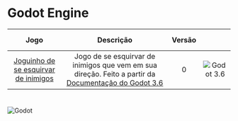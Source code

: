 # Godot Engine
Jogo | Descrição | Versão | ‎  ‎ ‎ ‎ ‎ ‎ ‎ ‎ ‎ ‎ ‎ ‎ ‎ ‎ ‎ 
:--: | :-------: | :------------: | :--------------:
[Joguinho de se esquirvar de inimigos](SeuPrimeiroJogo2D) | Jogo de se esquirvar de inimigos que vem em sua direção. Feito a partir da [Documentação do Godot 3.6](https://docs.godotengine.org/en/3.6/getting_started/first_2d_game/01.project_setup.html) | 0 | ![Godot 3.6](https://img.shields.io/badge/v3.6-478CBF?labelColor=FFFFFF&style=flat-square&logo=godotengine&logoColor=478CBF) 
#
![Godot](https://img.shields.io/badge/Godot%20Engine-478CBF?labelColor=FFFFFF&style=for-the-badge&logo=godotengine&logoColor=478CBF)





